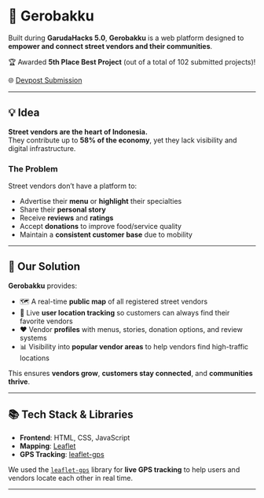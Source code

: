 # 🛒 Gerobakku

Built during **GarudaHacks 5.0**, **Gerobakku** is a web platform designed to **empower and connect street vendors and their communities**. 

🏆 Awarded **5th Place Best Project** (out of a total of 102 submitted projects)!

🌐 [Devpost Submission](https://devpost.com/software/gerobakku?ref_content=my-projects-tab&ref_feature=my_projects)

---

## 💡 Idea

**Street vendors are the heart of Indonesia.**  
They contribute up to **58% of the economy**, yet they lack visibility and digital infrastructure.  

### The Problem  
Street vendors don’t have a platform to:
- Advertise their **menu** or **highlight** their specialties
- Share their **personal story**
- Receive **reviews** and **ratings**
- Accept **donations** to improve food/service quality
- Maintain a **consistent customer base** due to mobility

---

## 🚀 Our Solution

**Gerobakku** provides:
- 🗺️ A real-time **public map** of all registered street vendors  
- 📱 Live **user location tracking** so customers can always find their favorite vendors  
- ❤️ Vendor **profiles** with menus, stories, donation options, and review systems  
- 📊 Visibility into **popular vendor areas** to help vendors find high-traffic locations  

This ensures **vendors grow**, **customers stay connected**, and **communities thrive**.

---

## 📚 Tech Stack & Libraries

- **Frontend**: HTML, CSS, JavaScript
- **Mapping**: [Leaflet](https://leafletjs.com/)
- **GPS Tracking**: [leaflet-gps](https://github.com/stefanocudini/leaflet-gps)

We used the [`leaflet-gps`](https://github.com/stefanocudini/leaflet-gps) library for **live GPS tracking** to help users and vendors locate each other in real time.

---


